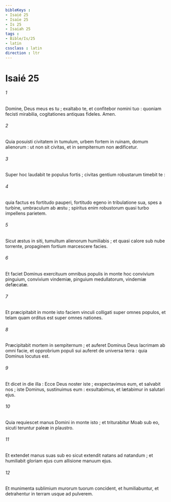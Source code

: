 ```yaml
---
bibleKeys : 
- Isaié 25
- Isaïe 25
- Is 25
- Isaiah 25
tags : 
- Bible/Is/25
- latin
cssclass : latin
direction : ltr
---
```


# Isaié 25

###### 1
Domine, Deus meus es tu ; exaltabo te, et confitebor nomini tuo : quoniam fecisti mirabilia, cogitationes antiquas fideles. Amen.
###### 2
Quia posuisti civitatem in tumulum, urbem fortem in ruinam, domum alienorum : ut non sit civitas, et in sempiternum non ædificetur.
###### 3
Super hoc laudabit te populus fortis ; civitas gentium robustarum timebit te :
###### 4
quia factus es fortitudo pauperi, fortitudo egeno in tribulatione sua, spes a turbine, umbraculum ab æstu ; spiritus enim robustorum quasi turbo impellens parietem.
###### 5
Sicut æstus in siti, tumultum alienorum humiliabis ; et quasi calore sub nube torrente, propaginem fortium marcescere facies.
###### 6
Et faciet Dominus exercituum omnibus populis in monte hoc convivium pinguium, convivium vindemiæ, pinguium medullatorum, vindemiæ defæcatæ.
###### 7
Et præcipitabit in monte isto faciem vinculi colligati super omnes populos, et telam quam orditus est super omnes nationes.
###### 8
Præcipitabit mortem in sempiternum ; et auferet Dominus Deus lacrimam ab omni facie, et opprobrium populi sui auferet de universa terra : quia Dominus locutus est.
###### 9
Et dicet in die illa : Ecce Deus noster iste ; exspectavimus eum, et salvabit nos ; iste Dominus, sustinuimus eum : exsultabimus, et lætabimur in salutari ejus.
###### 10
Quia requiescet manus Domini in monte isto ; et triturabitur Moab sub eo, sicuti teruntur paleæ in plaustro.
###### 11
Et extendet manus suas sub eo sicut extendit natans ad natandum ; et humiliabit gloriam ejus cum allisione manuum ejus.
###### 12
Et munimenta sublimium murorum tuorum concident, et humiliabuntur, et detrahentur in terram usque ad pulverem.
